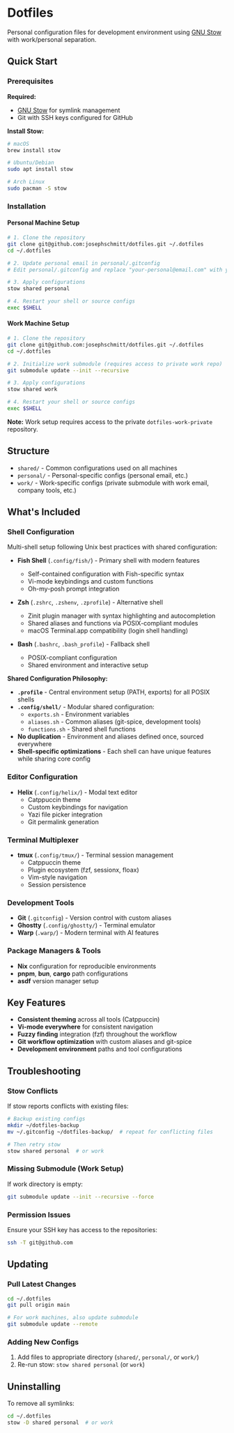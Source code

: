 # Dotfiles

Personal configuration files for development environment using [GNU Stow](https://www.gnu.org/software/stow/) with work/personal separation.

## Quick Start

### Prerequisites

**Required:**
- [GNU Stow](https://www.gnu.org/software/stow/) for symlink management
- Git with SSH keys configured for GitHub

**Install Stow:**
```bash
# macOS
brew install stow

# Ubuntu/Debian
sudo apt install stow

# Arch Linux
sudo pacman -S stow
```

### Installation

#### Personal Machine Setup
```bash
# 1. Clone the repository
git clone git@github.com:josephschmitt/dotfiles.git ~/.dotfiles
cd ~/.dotfiles

# 2. Update personal email in personal/.gitconfig
# Edit personal/.gitconfig and replace "your-personal@email.com" with your actual email

# 3. Apply configurations
stow shared personal

# 4. Restart your shell or source configs
exec $SHELL
```

#### Work Machine Setup
```bash
# 1. Clone the repository
git clone git@github.com:josephschmitt/dotfiles.git ~/.dotfiles
cd ~/.dotfiles

# 2. Initialize work submodule (requires access to private work repo)
git submodule update --init --recursive

# 3. Apply configurations
stow shared work

# 4. Restart your shell or source configs
exec $SHELL
```

**Note:** Work setup requires access to the private `dotfiles-work-private` repository.

## Structure

- `shared/` - Common configurations used on all machines
- `personal/` - Personal-specific configs (personal email, etc.)
- `work/` - Work-specific configs (private submodule with work email, company tools, etc.)

## What's Included

### Shell Configuration
Multi-shell setup following Unix best practices with shared configuration:

- **Fish Shell** (`.config/fish/`) - Primary shell with modern features
  - Self-contained configuration with Fish-specific syntax
  - Vi-mode keybindings and custom functions
  - Oh-my-posh prompt integration
  
- **Zsh** (`.zshrc`, `.zshenv`, `.zprofile`) - Alternative shell
  - Zinit plugin manager with syntax highlighting and autocompletion
  - Shared aliases and functions via POSIX-compliant modules
  - macOS Terminal.app compatibility (login shell handling)
  
- **Bash** (`.bashrc`, `.bash_profile`) - Fallback shell
  - POSIX-compliant configuration
  - Shared environment and interactive setup

**Shared Configuration Philosophy:**
- **`.profile`** - Central environment setup (PATH, exports) for all POSIX shells
- **`.config/shell/`** - Modular shared configuration:
  - `exports.sh` - Environment variables
  - `aliases.sh` - Common aliases (git-spice, development tools)
  - `functions.sh` - Shared shell functions
- **No duplication** - Environment and aliases defined once, sourced everywhere
- **Shell-specific optimizations** - Each shell can have unique features while sharing core config

### Editor Configuration
- **Helix** (`.config/helix/`) - Modal text editor
  - Catppuccin theme
  - Custom keybindings for navigation
  - Yazi file picker integration
  - Git permalink generation

### Terminal Multiplexer
- **tmux** (`.config/tmux/`) - Terminal session management
  - Catppuccin theme
  - Plugin ecosystem (fzf, sessionx, floax)
  - Vim-style navigation
  - Session persistence

### Development Tools
- **Git** (`.gitconfig`) - Version control with custom aliases
- **Ghostty** (`.config/ghostty/`) - Terminal emulator
- **Warp** (`.warp/`) - Modern terminal with AI features

### Package Managers & Tools
- **Nix** configuration for reproducible environments
- **pnpm**, **bun**, **cargo** path configurations
- **asdf** version manager setup

## Key Features

- **Consistent theming** across all tools (Catppuccin)
- **Vi-mode everywhere** for consistent navigation
- **Fuzzy finding** integration (fzf) throughout the workflow
- **Git workflow optimization** with custom aliases and git-spice
- **Development environment** paths and tool configurations

## Troubleshooting

### Stow Conflicts
If stow reports conflicts with existing files:
```bash
# Backup existing configs
mkdir ~/dotfiles-backup
mv ~/.gitconfig ~/dotfiles-backup/  # repeat for conflicting files

# Then retry stow
stow shared personal  # or work
```

### Missing Submodule (Work Setup)
If work directory is empty:
```bash
git submodule update --init --recursive --force
```

### Permission Issues
Ensure your SSH key has access to the repositories:
```bash
ssh -T git@github.com
```

## Updating

### Pull Latest Changes
```bash
cd ~/.dotfiles
git pull origin main

# For work machines, also update submodule
git submodule update --remote
```

### Adding New Configs
1. Add files to appropriate directory (`shared/`, `personal/`, or `work/`)
2. Re-run stow: `stow shared personal` (or `work`)

## Uninstalling

To remove all symlinks:
```bash
cd ~/.dotfiles
stow -D shared personal  # or work
```